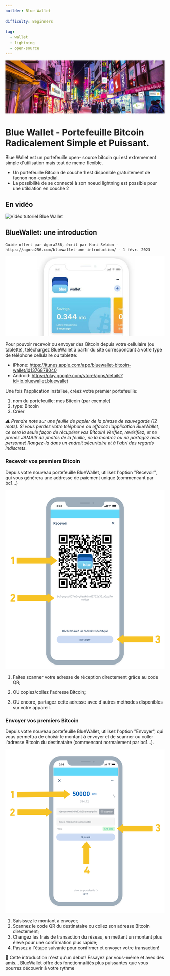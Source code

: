 ```yaml
---
builder: Blue Wallet

difficulty: Beginners

tag:
  - wallet
  - lightning
  - open-source
---
```


![cover](assets/cover.jpeg)

# Blue Wallet - Portefeuille Bitcoin Radicalement Simple et Puissant.

Blue Wallet est un portefeuille open- source bitcoin qui est extremement simple d'utilisation mais tout de meme flexible.

- Un portefeuille Bitcoin de couche 1 est disponible gratuitement de facnon non-custodial.
- La possibilité de se connecté à son noeud lightning est possible pour une utilsiation en couche 2

## En vidéo

![Vidéo tutoriel Blue Wallet](https://www.youtube.com/watch?v=UCAtFgkdJtM)

## BlueWallet: une introduction

    Guide offert par Agora256, écrit par Hari Seldon - https://agora256.com/bluewallet-une-introduction/ - 1 févr. 2023

![image](assets/1.jpg)

Pour pouvoir recevoir ou envoyer des Bitcoin depuis votre cellulaire (ou tablette), téléchargez BlueWallet à partir du site correspondant à votre type de téléphone cellulaire ou tablette:

- iPhone: https://itunes.apple.com/app/bluewallet-bitcoin-wallet/id1376878040
- Android: https://play.google.com/store/apps/details?id=io.bluewallet.bluewallet

Une fois l'application installée, créez votre premier portefeuille:

1. nom du portefeuille: mes Bitcoin (par exemple)
2. type: Bitcoin
3. Créer

_⚠️ Prendre note sur une feuille de papier de la phrase de sauvegarde (12 mots). Si vous perdez votre téléphone ou effacez l'application BlueWallet, ce sera la seule façon de récupérer vos Bitcoin! Vérifiez, revérifiez, et ne prenez JAMAIS de photos de la feuille, ne la montrez ou ne partagez avec personne! Rangez-la dans un endroit sécuritaire et à l'abri des regards indiscrets._

### Recevoir vos premiers Bitcoin

Depuis votre nouveau portefeuille BlueWallet, utilisez l'option "Recevoir", qui vous générera une addresse de paiement unique (commencant par bc1...)

![image](assets/2.png)

1. Faites scanner votre adresse de réception directement grâce au code QR;

2. OU copiez/collez l'adresse Bitcoin;

3. OU encore, partagez cette adresse avec d'autres méthodes disponibles sur votre appareil.

### Envoyer vos premiers Bitcoin

Depuis votre nouveau portefeuille BlueWallet, utilisez l'option "Envoyer", qui vous permettra de choisir le montant à envoyer et de scanner ou coller l'adresse Bitcoin du destinataire (commencant normalement par bc1...).

![image](assets/3.png)

1. Saisissez le montant à envoyer;
2. Scannez le code QR du destinataire ou collez son adresse Bitcoin directement;
3. Changez les frais de transaction du réseau, en mettant un montant plus élevé pour une confirmation plus rapide;
4. Passez à l'étape suivante pour confirmer et envoyer votre transaction!

🥇 Cette introduction n'est qu'un début! Essayez par vous-même et avec des amis... BlueWallet offre des fonctionnalités plus puissantes que vous pourrez découvrir à votre rythme
